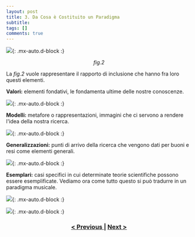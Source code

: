 ```yaml
---
layout: post
title: 3. Da Cosa è Costituito un Paradigma
subtitle:
tags: []
comments: true
---
```


![](https://velitch.github.io/velitch/assets/img/learn/il_paradigma_di_stockhausen/fig2.png){: .mx-auto.d-block :}
<p style="text-align:center"><i>fig.2</i></p>


La _fig.2_ vuole rappresentare il rapporto di inclusione che hanno fra loro questi elementi.


**Valori:** elementi fondativi, le fondamenta ultime delle nostre conoscenze.

![](https://velitch.github.io/velitch/assets/img/learn/il_paradigma_di_stockhausen/fig3_1.png){: .mx-auto.d-block :}

**Modelli:** metafore o rappresentazioni, immagini che ci servono a rendere l'idea della nostra ricerca.

![](https://velitch.github.io/velitch/assets/img/learn/il_paradigma_di_stockhausen/fig3_2.png){: .mx-auto.d-block :}

**Generalizzazioni:** punti di arrivo della ricerca che vengono dati per buoni e resi come elementi generali.

![](https://velitch.github.io/velitch/assets/img/learn/il_paradigma_di_stockhausen/fig4.png){: .mx-auto.d-block :}

**Esemplari:** casi specifici in cui determinate teorie scientifiche possono essere esemplificate.
Vediamo ora come tutto questo si può tradurre in un paradigma musicale.

![](https://velitch.github.io/velitch/assets/img/learn/il_paradigma_di_stockhausen/fig4_2.png){: .mx-auto.d-block :}

![](https://velitch.github.io/velitch/assets/img/learn/il_paradigma_di_stockhausen/fig5.png){: .mx-auto.d-block :}



<h3 style="text-align:center">
<a href="https://velitch.github.io/velitch/2021-11-02-02_00_il_concetto_di_pregiudizio/">< Previous </a>
|
<a href="https://velitch.github.io/velitch/2021-11-02-03_01_esemplari/">Next ></a>
</h3>
